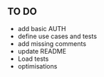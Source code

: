 ## TO DO
* add basic AUTH
* define use cases and tests
* add missing comments
* update README
* Load tests
* optimisations
